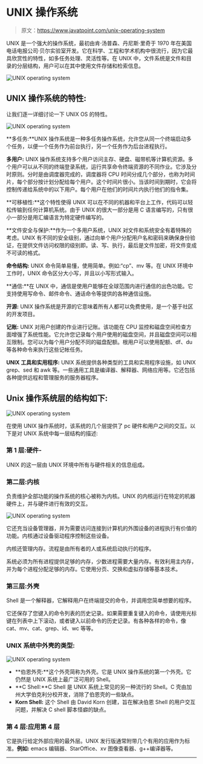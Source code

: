 # UNIX 操作系统

> 原文：<https://www.javatpoint.com/unix-operating-system>

UNIX 是一个强大的操作系统，最初由肯·汤普森、丹尼斯·里奇于 1970 年在美国电话电报公司·贝尔实验室开发。它在科学、工程和学术机构中很流行，因为它最具欣赏性的特性，如多任务处理、灵活性等。在 UNIX 中，文件系统是文件和目录的分层结构，用户可以在其中使用文件存储和检索信息。

![UNIX operating system](img/295b7ce4a699263edb7f9af9c83f4fda.png)

## UNIX 操作系统的特性:

让我们逐一详细讨论一下 UNIX OS 的特性。

![UNIX operating system](img/8326e8781decabd34952fb04ab934ee1.png)

**多任务:**UNIX 操作系统是一种多任务操作系统，允许您从同一个终端启动多个任务，以便一个任务作为前台执行，另一个任务作为后台进程执行。

**多用户:** UNIX 操作系统支持多个用户访问主存、硬盘、磁带机等计算机资源。多个用户可以从不同的终端登录系统，运行共享命令终端资源的不同作业。它涉及分时原则。分时是由调度器完成的，调度器将 CPU 时间分成几个部分，也称为时间片，每个部分按计划分配给每个用户。这个时间片很小。当该时间到期时，它会将控制传递给系统中的以下用户。每个用户在他们的时间片内执行他们的指令集。

**可移植性:**这个特性使得 UNIX 可以在不同的机器和平台上工作，代码可以轻松传输到任何计算机系统。由于 UNIX 的很大一部分是用 C 语言编写的，只有很小一部分是用汇编语言为特定硬件编写的。

**文件安全与保护:**作为一个多用户系统，UNIX 对文件和系统安全有着特殊的考虑。UNIX 有不同的安全级别，通过向单个用户分配用户名和密码来确保身份验证，在提供文件访问权限的级别即。读、写、执行，最后是文件加密，将文件变成不可读的格式。

**命令结构:** UNIX 命令简单易懂，使用简单。例如:“cp”、mv 等。在 UNIX 环境中工作时，UNIX 命令区分大小写，并且以小写形式输入。

**通信:**在 UNIX 中，通信是使用户能够在全球范围内进行通信的出色功能。它支持使用写命令、邮件命令、通话命令等提供的各种通信设施。

**开源:** UNIX 操作系统是开源的它意味着所有人都可以免费使用，是一个基于社区的开发项目。

**记账:** UNIX 对用户创建的作业进行记账。该功能在 CPU 监控和磁盘空间检查方面增强了系统性能。它允许您记录每个用户使用的磁盘空间，并且磁盘空间可以相互限制。您可以为每个用户分配不同的磁盘配额。根用户可以使用配额、df、du 等各种命令来执行这些记帐任务。

**UNIX 工具和实用程序:** UNIX 系统提供各种类型的工具和实用程序设施，如 UNIX grep、sed 和 awk 等。一些通用工具是编译器、解释器、网络应用等。它还包括各种提供远程和管理服务的服务器程序。

## Unix 操作系统层的结构如下:

![UNIX operating system](img/2c64e5c0847e0117e52ec4b7658c7eb6.png)

在使用 UNIX 操作系统时，该系统的几个层提供了 pc 硬件和用户之间的交互。以下是对 UNIX 系统中每一层结构的描述:

### 第 1 层:硬件-

UNIX 的这一层由 UNIX 环境中所有与硬件相关的信息组成。

### 第二层:内核

负责维护全部功能的操作系统的核心被称为内核。UNIX 的内核运行在特定的机器硬件上，并与硬件进行有效的交互。

![UNIX operating system](img/32e2b2ac7d071e57a963d2763a606669.png)

它还充当设备管理器，并为需要访问连接到计算机的外围设备的进程执行有价值的功能。内核通过设备驱动程序控制这些设备。

内核还管理内存。流程是由所有者的人或系统启动执行的程序。

系统必须为所有进程提供足够的内存，少数进程需要大量内存。有效利用主内存，并为每个进程分配足够的内存。它使用分页、交换和虚拟存储等基本技术。

### 第三层:外壳

Shell 是一个解释器，它解释用户在终端提交的命令，并调用您简单想要的程序。

它还保存了您键入的命令列表的历史记录。如果需要重复键入的命令，请使用光标键在列表中上下滚动，或者键入以前命令的历史记录。有各种各样的命令，像 cat、mv、cat、grep、id、wc 等等。

### UNIX 系统中外壳的类型:

![UNIX operating system](img/ef874b69ad734b7f83bcc1fb5b3d9e46.png)

*   **伯恩外壳:**这个外壳简称为外壳。它是 UNIX 操作系统的第一个外壳。它仍然是 UNIX 系统上最广泛可用的 Shell。
*   **C Shell:**C Shell 是 UNIX 系统上常见的另一种流行的 Shell。C 壳由加州大学伯克利分校开发，消除了伯恩壳的一些缺点。
*   **Korn Shell:** 这个 Shell 由 David Korn 创建，旨在解决伯恩 Shell 的用户交互问题，并解决 C shell 脚本怪癖的缺点。

### 第 4 层:应用第 4 层

它是执行给定外部应用的最外层。UNIX 发行版通常附带几个有用的应用作为标准。**例如:** emacs 编辑器、StarOffice、xv 图像查看器、g++编译器等。

* * *